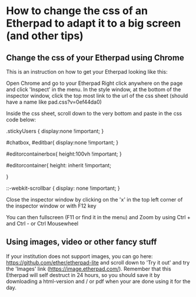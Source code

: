 # How to change the css of an Etherpad to adapt it to a big screen (and other tips)

## Change the css of your Etherpad using Chrome

This is an instruction on how to get your Etherpad looking like this:


Open Chrome and go to your Etherpad
Right click anywhere on the page and click 'Inspect' in the menu.
In the style window, at the bottom of the inspector window,
click the top most link to the url of the css sheet (should have a name like pad.css?v=0ef44da0)

Inside the css sheet, scroll down to the very bottom and paste in the css code below:


.stickyUsers {
    display:none !important;
}

#chatbox, #editbar{
    display:none !important;
}

#editorcontainerbox{
    height:100vh !important;
}

#editorcontainer{
   height: inherit !important;

}

::-webkit-scrollbar {
    display: none !important;
}

Close the inspector window by clicking on the 'x' in the top left corner of the inspector window or with F12 key

You can then fullscreen (F11 or find it in the menu) and Zoom by using Ctrl + and Ctrl - or Ctrl Mousewheel

## Using images, video or other fancy stuff

If your institution does not support images, you can go here: https://github.com/ether/etherpad-lite and scroll down to 'Try it out' and try the 'Images' link (https://image.etherpad.com/). Remember that this Etherpad will self destruct in 24 hours, so you should save it by downloading a html-version and / or pdf when your are done using it for the day.
